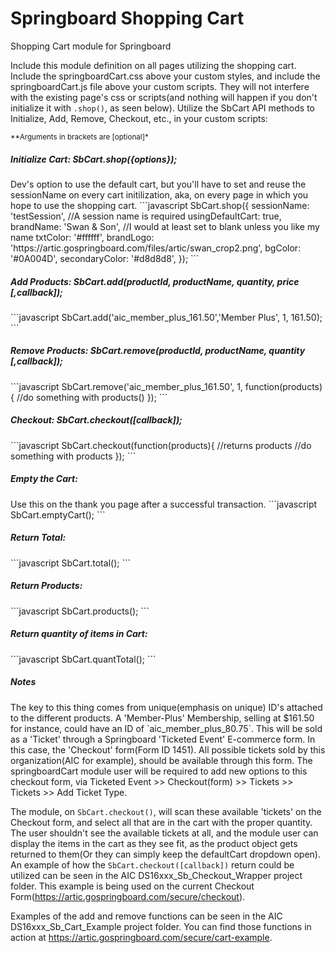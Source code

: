 # Springboard Shopping Cart  
Shopping Cart module for Springboard

Include this module definition on all pages utilizing the shopping cart. Include the springboardCart.css above your custom styles, and include the springboardCart.js file above your custom scripts. They will not interfere with the existing page's css or scripts(and nothing will happen if you don't initialize it with `.shop()`, as seen below). Utilize the SbCart API methods to Initialize, Add, Remove, Checkout, etc., in your custom scripts:   

<small>**Arguments in brackets are [optional]*</small>

<h5>Initialize Cart: SbCart.shop({options});  </h5>
Dev's option to use the default cart, but you'll have to set and reuse the sessionName on every cart initilization, aka, on every page in which you hope to use the shopping cart.
```javascript
	SbCart.shop({
		sessionName: 'testSession', //A session name is required
		usingDefaultCart: true, 
		brandName: 'Swan & Son',  //I would at least set to blank unless you like my name 
		txtColor: '#ffffff',  
		brandLogo: 'https://artic.gospringboard.com/files/artic/swan_crop2.png',
		bgColor: '#0A004D',
		secondaryColor: '#d8d8d8',
	});
```

<h5>Add Products: SbCart.add(productId, productName, quantity, price [,callback]);</h5>
```javascript
	SbCart.add('aic_member_plus_161.50','Member Plus', 1, 161.50);
```

<h5>Remove Products: SbCart.remove(productId, productName, quantity [,callback]);</h5>
```javascript
	SbCart.remove('aic_member_plus_161.50', 1, function(products){
		//do something with products()
	});
```	

<h5>Checkout: SbCart.checkout([callback]);</h5>
```javascript
	SbCart.checkout(function(products){
		//returns products
		//do something with products
	});
```	

<h5>Empty the Cart:  </h5>
Use this on the thank you page after a successful transaction.
```javascript
	SbCart.emptyCart();
```	

<h5>Return Total:</h5>
```javascript
	SbCart.total();
```	

<h5>Return Products:</h5>
```javascript
	SbCart.products();
```	

<h5>Return quantity of items in Cart:</h5>
```javascript
	SbCart.quantTotal();
```	

<h5>Notes</h5>
The key to this thing comes from unique(emphasis on unique) ID's attached to the different products. A 'Member-Plus' Membership, selling at $161.50 for instance, could have an ID of `aic_member_plus_80.75`. This will be sold as a 'Ticket' through a Springboard 'Ticketed Event' E-commerce form. In this case, the 'Checkout' form(Form ID 1451). All possible tickets sold by this organization(AIC for example), should be available through this form. The springboardCart module user will be required to add new options to this checkout form, via Ticketed Event >> Checkout(form) >> Tickets >> Tickets >> Add Ticket Type. 

The module, on `SbCart.checkout()`, will scan these available 'tickets' on the Checkout form, and select all that are in the cart with the proper quantity. The user shouldn't see the available tickets at all, and the module user can display the items in the cart as they see fit, as the product object gets returned to them(Or they can simply keep the defaultCart dropdown open). An example of how the `SbCart.checkout([callback])` return could be utilized can be seen in the AIC DS16xxx_Sb_Checkout_Wrapper project folder. This example is being used on the current Checkout Form(https://artic.gospringboard.com/secure/checkout).  

Examples of the add and remove functions can be seen in the AIC DS16xxx_Sb_Cart_Example project folder. You can find those functions in action at https://artic.gospringboard.com/secure/cart-example.